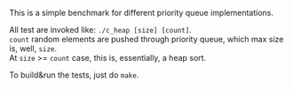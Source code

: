 This is a simple benchmark for different priority queue implementations.

All test are invoked like: `./c_heap [size] [count]`.  
`count` random elements are pushed through priority queue, which max size is, well, `size`.  
At `size` >= `count` case, this is, essentially, a heap sort.

To build&run the tests, just do `make`.
